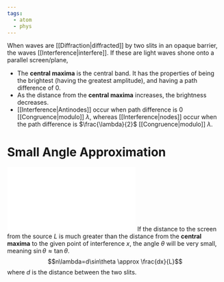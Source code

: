 ```yaml
---
tags:
  - atom
  - phys
---
```

When waves are [[Diffraction|diffracted]] by two slits in an opaque barrier, the waves [[Interference|interfere]]. If these are light waves shone onto a parallel screen/plane,
- The **central maxima** is the central band. It has the properties of being the brightest (having the greatest amplitude), and having a path difference of 0.
- As the distance from the **central maxima** increases, the brightness decreases.
- [[Interference|Antinodes]] occur when path difference is $0$ [[Congruence|modulo]] $\lambda$, whereas [[Interference|nodes]] occur when the path difference is $\frac{\lambda}{2}$ [[Congruence|modulo]] $\lambda$.

# Small Angle Approximation
![500|center](small-angle-approximation.excalidraw.md)
If the distance to the screen from the source $L$ is much greater than the distance from the **central maxima** to the given point of interference $x$, the angle $\theta$ will be very small, meaning $\sin\theta \approx \tan \theta$.
$$n\lambda=d\sin\theta \approx \frac{dx}{L}$$
where $d$ is the distance between the two slits.